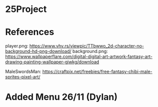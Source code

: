 # 25Project

# References
player.png: https://www.vhv.rs/viewpic/TTbwwo_2d-character-no-background-hd-png-download/
background.png: https://www.wallpaperflare.com/digital-digital-art-artwork-fantasy-art-drawing-painting-wallpaper-gjwkg/download

MaleSwordsMan: https://craftpix.net/freebies/free-fantasy-chibi-male-sprites-pixel-art/

# Added Menu 26/11 (Dylan)